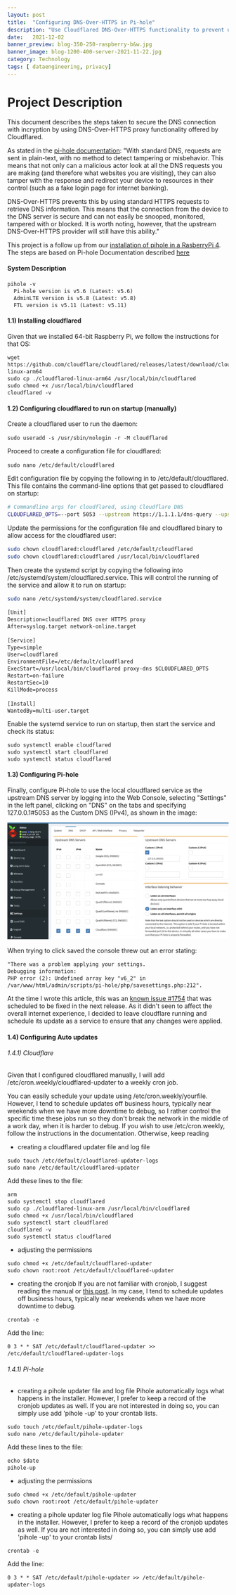 ```yaml
---
layout: post
title:  "Configuring DNS-Over-HTTPS in Pi-hole"
description: "Use Cloudflared DNS-Over-HTTPS functionality to prevent using standard HTTPS requests to retrieve DNS information"
date:   2021-12-02
banner_preview: blog-350-250-raspberry-b&w.jpg
banner_image: blog-1200-400-server-2021-11-22.jpg
category: Technology
tags: [ dataengineering, privacy]
---
```


# Project Description
This document describes the steps taken to secure the DNS connection with incryption by using DNS-Over-HTTPS proxy functionality offered by Cloudflared. 

As stated in the [pi-hole documentation](https://docs.pi-hole.net/guides/dns/cloudflared/?h=update#automating-cloudflared-updates): "With standard DNS, requests are sent in plain-text, with no method to detect tampering or misbehavior. This means that not only can a malicious actor look at all the DNS requests you are making (and therefore what websites you are visiting), they can also tamper with the response and redirect your device to resources in their control (such as a fake login page for internet banking).

DNS-Over-HTTPS prevents this by using standard HTTPS requests to retrieve DNS information. This means that the connection from the device to the DNS server is secure and can not easily be snooped, monitored, tampered with or blocked. It is worth noting, however, that the upstream DNS-Over-HTTPS provider will still have this ability."


This project is a follow up from our [installation of pihole in a RasberryPi 4](https://aaas24.github.io/technology/2021/11/20/Pi-hole.html). The steps are based on Pi-hole Documentation described [here](https://docs.pi-hole.net/guides/dns/cloudflared/?h=update#automating-cloudflared-updates)

#### System Description 
```
pihole -v
  Pi-hole version is v5.6 (Latest: v5.6)
  AdminLTE version is v5.8 (Latest: v5.8)
  FTL version is v5.11 (Latest: v5.11)
```

#### 1.1) Installing cloudflared

Given that we installed 64-bit Raspberry Pi, we  follow the instructions for that OS: 

```
wget https://github.com/cloudflare/cloudflared/releases/latest/download/cloudflared-linux-arm64
sudo cp ./cloudflared-linux-arm64 /usr/local/bin/cloudflared
sudo chmod +x /usr/local/bin/cloudflared
cloudflared -v
```

#### 1.2) Configuring cloudflared to run on startup (manually)

Create a cloudflared user to run the daemon:

```sudo useradd -s /usr/sbin/nologin -r -M cloudflared```

Proceed to create a configuration file for cloudflared:

```sudo nano /etc/default/cloudflared```

Edit configuration file by copying the following in to /etc/default/cloudflared. This file contains the command-line options that get passed to cloudflared on startup:

``` bash
# Commandline args for cloudflared, using Cloudflare DNS
CLOUDFLARED_OPTS=--port 5053 --upstream https://1.1.1.1/dns-query --upstream https://1.0.0.1/dns-query
```

Update the permissions for the configuration file and cloudflared binary to allow access for the cloudflared user:

``` bash
sudo chown cloudflared:cloudflared /etc/default/cloudflared
sudo chown cloudflared:cloudflared /usr/local/bin/cloudflared
```

Then create the systemd script by copying the following into /etc/systemd/system/cloudflared.service. This will control the running of the service and allow it to run on startup:

``` bash
sudo nano /etc/systemd/system/cloudflared.service
```
```
[Unit]
Description=cloudflared DNS over HTTPS proxy
After=syslog.target network-online.target

[Service]
Type=simple
User=cloudflared
EnvironmentFile=/etc/default/cloudflared
ExecStart=/usr/local/bin/cloudflared proxy-dns $CLOUDFLARED_OPTS
Restart=on-failure
RestartSec=10
KillMode=process

[Install]
WantedBy=multi-user.target
```
Enable the systemd service to run on startup, then start the service and check its status:

```
sudo systemctl enable cloudflared
sudo systemctl start cloudflared
sudo systemctl status cloudflared
```

#### 1.3) Configuring Pi-hole

Finally, configure Pi-hole to use the local cloudflared service as the upstream DNS server by logging into the Web Console, selecting "Settings" in the left panel, clicking on "DNS" on the tabs and specifying 127.0.0.1#5053 as the Custom DNS (IPv4), as shown in the image:

<p align="center">
  <img src="https://github.com/aaas24/aaas24.github.io/blob/master/assets/post_files/2021-12-02-Configuring-DNS-Over-HTTPS-in-Pi-hole/configuring-Upstream-DNS-Servers.jpg" alt="Upstream DNS Servers" width="600">
</p>

When trying to click saved the console threw out an error stating: 
```
"There was a problem applying your settings.
Debugging information:
PHP error (2): Undefined array key "v6_2" in /var/www/html/admin/scripts/pi-hole/php/savesettings.php:212". 
```
At the time I wrote this article, this was an [known issue #1754](https://github.com/pi-hole/AdminLTE/issues/1754) that was scheduled to be fixed in the next release. As it didn't seen to affect the overall internet experience, I decided to leave cloudflare running and schedule its update as a service to ensure that any changes were applied. 


#### 1.4) Configuring Auto updates

###### 1.4.1) Cloudflare
Given that I configured cloudflared manually, I will add /etc/cron.weekly/cloudflared-updater to a weekly cron job. 



You can easily schedule your update using /etc/cron.weekly/yourfile. However, I tend to schedule updates off business hours, typically near weekends when we have more downtime to debug, so I rather control the specific time these jobs run so they don't break the network in the middle of a work day, when it is harder to debug. If you wish to use /etc/cron.weekly, follow the instructions in the documentation. Otherwise, keep reading

- creating a cloudflared updater file and log file

```
sudo touch /etc/default/cloudflared-updater-logs
sudo nano /etc/default/cloudflared-updater
```
Add these lines to the file:
```
arm
sudo systemctl stop cloudflared
sudo cp ./cloudflared-linux-arm /usr/local/bin/cloudflared
sudo chmod +x /usr/local/bin/cloudflared
sudo systemctl start cloudflared
cloudflared -v
sudo systemctl status cloudflared
```
- adjusting the permissions
```
sudo chmod +x /etc/default/cloudflared-updater
sudo chown root:root /etc/default/cloudflared-updater
```
- creating the cronjob
If you are not familiar with cronjob, I suggest reading the manual or [this post](/etc/cron.weekly/cloudflared-updater). In my case, I tend to schedule updates off business hours, typically near weekends when we have more downtime to debug. 

```
crontab -e
```

Add the line: 
```
0 3 * * SAT /etc/default/cloudflared-updater >> /etc/default/cloudflared-updater-logs
```

###### 1.4.1) Pi-hole

- creating a pihole updater file and log file
Pihole automatically logs what happens in the installer. However, I prefer to keep a record of the cronjob updates as well. If you are not interested in doing so, you can simply use add 'pihole -up' to your crontab lists. 

```
sudo touch /etc/default/pihole-updater-logs
sudo nano /etc/default/pihole-updater
```

Add these lines to the file: 

```
echo $date
pihole-up
```

- adjusting the permissions

```
sudo chmod +x /etc/default/pihole-updater
sudo chown root:root /etc/default/pihole-updater
```
- creating a pihole updater log file
Pihole automatically logs what happens in the installer. However, I prefer to keep a record of the cronjob updates as well. If you are not interested in doing so, you can simply use add 'pihole -up' to your crontab lists/

```
crontab -e
```

Add the line: 

```
0 3 * * SAT /etc/default/pihole-updater >> /etc/default/pihole-updater-logs
```
